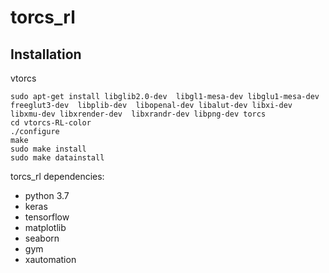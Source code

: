 # torcs_rl

## Installation

vtorcs

```console
sudo apt-get install libglib2.0-dev  libgl1-mesa-dev libglu1-mesa-dev  freeglut3-dev  libplib-dev  libopenal-dev libalut-dev libxi-dev libxmu-dev libxrender-dev  libxrandr-dev libpng-dev torcs
cd vtorcs-RL-color
./configure
make
sudo make install
sudo make datainstall
```

torcs_rl dependencies:
* python 3.7
* keras 
* tensorflow 
* matplotlib 
* seaborn 
* gym
* xautomation
